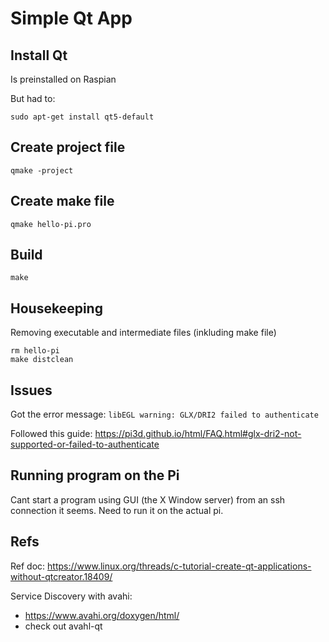 # Simple Qt App

## Install Qt
Is preinstalled on Raspian

But had to:
```shell
sudo apt-get install qt5-default
```

## Create project file
```shell
qmake -project
```

## Create make file
```shell
qmake hello-pi.pro
```

## Build
```shell
make
```

## Housekeeping
Removing executable and intermediate files (inkluding make file)
```shell
rm hello-pi
make distclean
```

## Issues
Got the error message: `libEGL warning: GLX/DRI2 failed to authenticate`

Followed this guide: https://pi3d.github.io/html/FAQ.html#glx-dri2-not-supported-or-failed-to-authenticate

## Running program on the Pi
Cant start a program using GUI (the X Window server) from an ssh connection it seems. Need to run it on the actual pi.

## Refs
Ref doc: https://www.linux.org/threads/c-tutorial-create-qt-applications-without-qtcreator.18409/

Service Discovery with avahi:
- https://www.avahi.org/doxygen/html/
- check out avahl-qt
